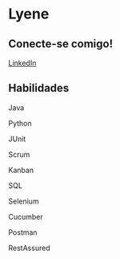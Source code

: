 # Lyene 

## Conecte-se comigo!
[LinkedIn](https://www.linkedin.com/in/lyene-de-souza-benvenutti/)

## Habilidades
Java

Python

JUnit

Scrum

Kanban

SQL

Selenium

Cucumber

Postman

RestAssured

